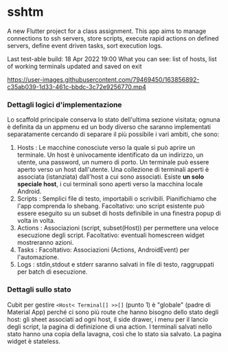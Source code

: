 # sshtm

A new Flutter project for a class assignment. This app aims to manage connections to ssh servers, store scripts, execute rapid actions on defined servers, define event driven tasks, sort execution logs.

Last test-able build: 18  Apr 2022 19:00
What you can see: list of hosts, list of working terminals updated and saved on exit



https://user-images.githubusercontent.com/79469450/163856892-c35ab039-1d33-461c-bbdc-3c72e9256770.mp4



### Dettagli logici d'implementazione

Lo scaffold principale conserva lo stato dell'ultima sezione visitata; ognuna è definita da un appmenu ed un body diverso che saranno implementati separatamente cercando di separare il più possibile i vari ambiti, che sono:

1. Hosts : Le macchine conosciute verso la quale si può aprire un terminale. Un host è univocamente identificato da un indirizzo, un utente, una password, un numero di porto. Un terminale può essere aperto verso un host dall'utente. Una collezione di terminali aperti è associata (istanziata) dall'host a cui sono associati. Esiste **un solo speciale host**, i cui terminali sono aperti verso la macchina locale Android.
2. Scripts : Semplici file di testo, importabili o scrivibili. Pianifichiamo che l'app comprenda lo shebang. Facoltativo: uno script esistente può essere eseguito su un subset di hosts definibile in una finestra popup di volta in volta.
3. Actions : Associazioni (script, subset(Host)) per permettere una veloce esecuzione degli script. Facoltativo: eventuali homescreen widget mostreranno azioni.
4. Tasks : Facoltativo: Associazioni (Actions, AndroidEvent) per l'automazione.
5. Logs : stdin,stdout e stderr saranno salvati in file di testo, raggruppati per batch di esecuzione.

### Dettagli sullo stato

Cubit per gestire `<Host< Terminal[] >>[]` (punto 1) è "globale" (padre di Material App) perché ci sono più route che hanno bisogno dello stato degli host: gli sheet associati ad ogni host, il side drawer, i menu per il lancio degli script, la pagina di definizione di una action.
I terminali salvati nello stato hanno una copia della lavagna, così che lo stato sia salvato. La pagina widget è stateless.
